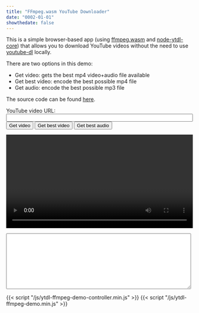 ```yaml
---
title: "FFmpeg.wasm YouTube Downloader"
date: "0002-01-01"
showthedate: false
---
```


This is a simple browser-based app (using [ffmpeg.wasm](https://github.com/ffmpegwasm/ffmpeg.wasm)
and [node-ytdl-core](https://github.com/fent/node-ytdl-core)) that allows you to download YouTube videos without the
need to use [youtube-dl](https://youtube-dl.org/) locally.

There are two options in this demo:

* Get video: gets the best mp4 video+audio file available
* Get best video: encode the best possible mp4 file
* Get audio: encode the best possible mp3 file

The source code can be found [here](https://github.com/darenliang/darenliang.com/tree/master/misc/ytdl-ffmpeg-demo).

<div>
    <label>YouTube video URL: <input type="text" id="url" style="width: 100%"></label>
    <br>
    <button onclick="getVideo()">Get video</button>
    <button onclick="getBestVideo()">Get best video</button>
    <button onclick="getAudio()">Get best audio</button>
    <br>
</div>

<video id="player" width="100%" controls></video>

<textarea id="log" style="height: 150px; width: 99%; resize: vertical; font-size: 9px;" readonly></textarea>

{{< script "/js/ytdl-ffmpeg-demo-controller.min.js" >}}
{{< script "/js/ytdl-ffmpeg-demo.min.js" >}}
